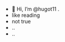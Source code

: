 - 👋 Hi, I’m @hugot11 .
- like reading 
- not true 
- ..
- ..
<!---
hugot11/hugot11 is a ✨ special ✨ repository because its `README.md` (this file) appears on your GitHub profile.
You can click the Preview link to take a look at your changes.
--->
